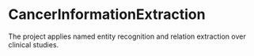 # CancerInformationExtraction
The project applies named entity recognition and relation extraction over clinical studies.
